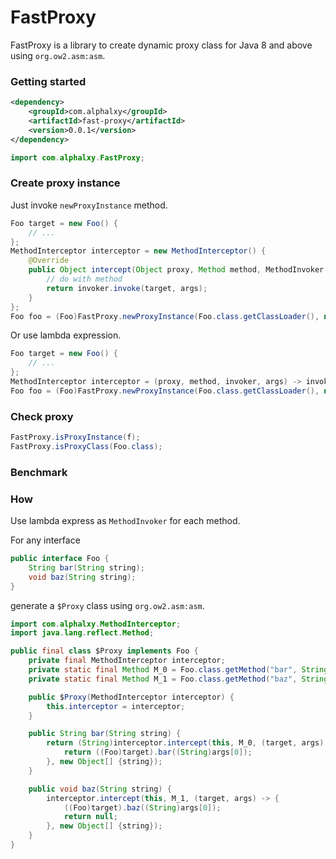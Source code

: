 # FastProxy
FastProxy is a library to create dynamic proxy class for Java 8 and above using `org.ow2.asm:asm`.

### Getting started
```xml
<dependency>
    <groupId>com.alphalxy</groupId>
    <artifactId>fast-proxy</artifactId>
    <version>0.0.1</version>
</dependency>
```

```java
import com.alphalxy.FastProxy;
```

### Create proxy instance
Just invoke `newProxyInstance` method.

```java
Foo target = new Foo() {
    // ...
};
MethodInterceptor interceptor = new MethodInterceptor() {
    @Override
    public Object intercept(Object proxy, Method method, MethodInvoker invoker, Object[] args) throws Throwable {
        // do with method
        return invoker.invoke(target, args);
    }
};
Foo foo = (Foo)FastProxy.newProxyInstance(Foo.class.getClassLoader(), new Class<?>[] {Foo.class}, interceptor);
```
Or use lambda expression.
```java
Foo target = new Foo() {
    // ...
};
MethodInterceptor interceptor = (proxy, method, invoker, args) -> invoker.invoke(target, args);
Foo foo = (Foo)FastProxy.newProxyInstance(Foo.class.getClassLoader(), new Class<?>[] {Foo.class}, interceptor);
```

### Check proxy

```java
FastProxy.isProxyInstance(f);
FastProxy.isProxyClass(Foo.class);
```

### Benchmark

### How

Use lambda express as `MethodInvoker` for each method.

For any interface
```java
public interface Foo {
    String bar(String string);
    void baz(String string);
}
```
generate a `$Proxy` class using `org.ow2.asm:asm`.

```java
import com.alphalxy.MethodInterceptor;
import java.lang.reflect.Method;

public final class $Proxy implements Foo {
    private final MethodInterceptor interceptor;
    private static final Method M_0 = Foo.class.getMethod("bar", String.class);
    private static final Method M_1 = Foo.class.getMethod("baz", String.class);

    public $Proxy(MethodInterceptor interceptor) {
        this.interceptor = interceptor;
    }

    public String bar(String string) {
        return (String)interceptor.intercept(this, M_0, (target, args) -> {
            return ((Foo)target).bar((String)args[0]);
        }, new Object[] {string});
    }

    public void baz(String string) {
        interceptor.intercept(this, M_1, (target, args) -> {
            ((Foo)target).baz((String)args[0]);
            return null;
        }, new Object[] {string});
    }
}
```




